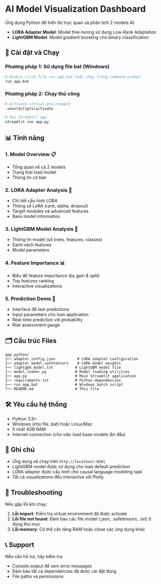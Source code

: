 # AI Model Visualization Dashboard

Ứng dụng Python để hiển thị trực quan và phân tích 2 models AI:
- **LORA Adapter Model**: Model fine-tuning sử dụng Low-Rank Adaptation
- **LightGBM Model**: Model gradient boosting cho binary classification

## 🚀 Cài đặt và Chạy

### Phương pháp 1: Sử dụng file bat (Windows)
```bash
# Double-click file run_app.bat hoặc chạy trong command prompt:
run_app.bat
```

### Phương pháp 2: Chạy thủ công
```bash
# Activate virtual environment
.venv\Scripts\activate

# Run Streamlit app
streamlit run app.py
```

## 📊 Tính năng

### 1. **Model Overview** 📋
- Tổng quan về cả 2 models
- Trạng thái load model
- Thông tin cơ bản

### 2. **LORA Adapter Analysis** 🧠
- Chi tiết cấu hình LORA
- Thông số LoRA (rank, alpha, dropout)
- Target modules và advanced features
- Base model information

### 3. **LightGBM Model Analysis** 🌳
- Thông tin model (số trees, features, classes)
- Danh sách features
- Model parameters

### 4. **Feature Importance** 📊
- Biểu đồ feature importance (by gain & split)
- Top features ranking
- Interactive visualizations

### 5. **Prediction Demo** 🎯
- Interface để test predictions
- Input parameters cho loan application
- Real-time prediction với probability
- Risk assessment gauge

## 🗂️ Cấu trúc Files

```
app_python/
├── adapter_config.json          # LORA adapter configuration
├── adapter_model.safetensors    # LORA model weights
├── lightgbm_model.txt          # LightGBM model file
├── model_loader.py             # Model loading utilities
├── app.py                      # Main Streamlit application
├── requirements.txt            # Python dependencies
├── run_app.bat                 # Windows batch script
└── README.md                   # This file
```

## 🛠️ Yêu cầu hệ thống

- Python 3.8+
- Windows (cho file .bat) hoặc Linux/Mac
- Ít nhất 4GB RAM
- Internet connection (cho việc load base models lần đầu)

## 📝 Ghi chú

- Ứng dụng sẽ chạy trên `http://localhost:8501`
- LightGBM model được sử dụng cho loan default prediction
- LORA adapter được cấu hình cho causal language modeling task
- Tất cả visualizations đều interactive với Plotly

## 🔧 Troubleshooting

Nếu gặp lỗi khi chạy:

1. **Lỗi import**: Kiểm tra virtual environment đã được activate
2. **Lỗi file not found**: Đảm bảo các file model (.json, .safetensors, .txt) ở đúng thư mục
3. **Lỗi memory**: Có thể cần tăng RAM hoặc close các ứng dụng khác

## 📞 Support

Nếu cần hỗ trợ, hãy kiểm tra:
- Console output để xem error messages
- Đảm bảo tất cả dependencies đã được cài đặt đúng
- File paths và permissions